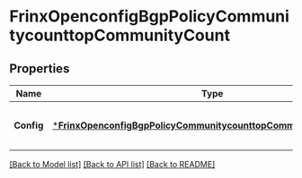 # FrinxOpenconfigBgpPolicyCommunitycounttopCommunityCount

## Properties
Name | Type | Description | Notes
------------ | ------------- | ------------- | -------------
**Config** | [***FrinxOpenconfigBgpPolicyCommunitycounttopCommunitycountConfig**](frinx.openconfig.bgp.policy.communitycounttop.communitycount.Config.md) | Optional[Configuration data for community count condition] REF:Optional.empty | [optional] [default to null]

[[Back to Model list]](../README.md#documentation-for-models) [[Back to API list]](../README.md#documentation-for-api-endpoints) [[Back to README]](../README.md)



